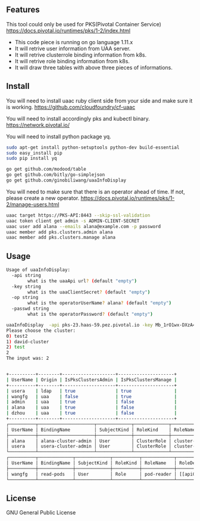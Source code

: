 ## Features

This tool could only be used for PKS(Pivotal Container Service)
https://docs.pivotal.io/runtimes/pks/1-2/index.html

* This code piece is running on go language 1.11.x 
* It will retrive user information from UAA server.
* It will retrive clusterrole binding information from k8s.
* It will retrive role binding information from k8s.
* It will draw three tables with above three pieces of informations.


## Install

You will need to install uaac ruby client side from your side and make sure it is working.
https://github.com/cloudfoundry/cf-uaac

You will need to install accordingly pks and kubectl binary.
https://network.pivotal.io/

You will need to install python package yq.

```bash
sudo apt-get install python-setuptools python-dev build-essential 
sudo easy_install pip
sudo pip install yq
```

```bash
go get github.com/modood/table
go get github.com/bitly/go-simplejson
go get github.com/ginobiliwang/uaaInfoDisplay
```
You will need to make sure that there is an operator ahead of time. If not, please create a new operator.
https://docs.pivotal.io/runtimes/pks/1-2/manage-users.html
```bash
uaac target https://PKS-API:8443 --skip-ssl-validation
uaac token client get admin -s ADMIN-CLIENT-SECRET
uaac user add alana --emails alana@example.com -p password
uaac member add pks.clusters.admin alana
uaac member add pks.clusters.manage alana
```

## Usage

```bash
Usage of uaaInfoDisplay:
  -api string
    	what is the uaaApi url? (default "empty")
  -key string
    	what is the uaaClientSecret? (default "empty")
  -op string
    	what is the operatorUserName? alana? (default "empty")
  -passwd string
    	what is the operatorPassword? (default "empty")
```
```bash
uaaInfoDisplay  -api pks-23.haas-59.pez.pivotal.io -key Mb_1rO1wx-DXzA4I7M9kDhGHd37s4G_r  -op alana -passwd changeme
Please choose the cluster:
0) test2
1) david-cluster
2) test
2
The input was: 2


+----------+--------+--------------------+---------------------+
| UserName | Origin | IsPksClustersAdmin | IsPksClustersManage |
+----------+--------+--------------------+---------------------+
| usera    | ldap   | true               | true                |
| wangfg   | uaa    | false              | true                |
| admin    | uaa    | true               | false               |
| alana    | uaa    | true               | false               |
| dzhou    | uaa    | true               | false               |
+----------+--------+--------------------+---------------------+
┌──────────┬─────────────────────┬─────────────┬─────────────┬───────────────┬───────────────────────────────────────────────────────────────────────────┐
│ UserName │ BindingName         │ SubjectKind │ RoleKind    │ RoleName      │ RoleDesc                                                                  │
├──────────┼─────────────────────┼─────────────┼─────────────┼───────────────┼───────────────────────────────────────────────────────────────────────────┤
│ alana    │ alana-cluster-admin │ User        │ ClusterRole │ cluster-admin │ [[apiGroups:[*] resources:[*] verbs:[*]] [nonResourceURLs:[*] verbs:[*]]] │
│ usera    │ usera-cluster-admin │ User        │ ClusterRole │ cluster-admin │ [[apiGroups:[*] resources:[*] verbs:[*]] [nonResourceURLs:[*] verbs:[*]]] │
└──────────┴─────────────────────┴─────────────┴─────────────┴───────────────┴───────────────────────────────────────────────────────────────────────────┘
┌──────────┬─────────────┬─────────────┬──────────┬────────────┬───────────────────────────────────────────────┐
│ UserName │ BindingName │ SubjectKind │ RoleKind │ RoleName   │ RoleDesc                                      │
├──────────┼─────────────┼─────────────┼──────────┼────────────┼───────────────────────────────────────────────┤
│ wangfg   │ read-pods   │ User        │ Role     │ pod-reader │ [[apiGroups:[] resources:[pods] verbs:[get]]] │
└──────────┴─────────────┴─────────────┴──────────┴────────────┴───────────────────────────────────────────────┘
```

## License

GNU General Public License
